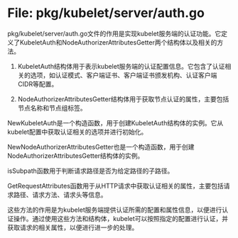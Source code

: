 # File: pkg/kubelet/server/auth.go

pkg/kubelet/server/auth.go文件的作用是实现kubelet服务端的认证功能。它定义了KubeletAuth和NodeAuthorizerAttributesGetter两个结构体以及相关的方法。

1. KubeletAuth结构体用于表示kubelet服务端的认证配置信息。它包含了认证相关的选项，如认证模式、客户端证书、客户端证书颁发机构、认证客户端CIDR等配置。

2. NodeAuthorizerAttributesGetter结构体用于获取节点认证的属性，主要包括节点名称和节点组标签。

NewKubeletAuth是一个构造函数，用于创建KubeletAuth结构体的实例。它从kubelet配置中获取认证相关的选项并进行初始化。

NewNodeAuthorizerAttributesGetter也是一个构造函数，用于创建NodeAuthorizerAttributesGetter结构体的实例。

isSubpath函数用于判断请求路径是否为给定路径的子路径。

GetRequestAttributes函数用于从HTTP请求中获取认证相关的属性，主要包括请求路径、请求方法、请求头等信息。

这些方法的作用是为kubelet服务端提供认证所需的配置和属性信息，以便进行认证操作。通过使用这些方法和结构体，kubelet可以按照指定的配置进行认证，并获取请求的相关属性，以便进行进一步的处理。

